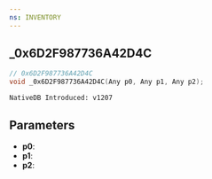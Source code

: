 ```yaml
---
ns: INVENTORY
---
```

## _0x6D2F987736A42D4C

```c
// 0x6D2F987736A42D4C
void _0x6D2F987736A42D4C(Any p0, Any p1, Any p2);
```

```
NativeDB Introduced: v1207
```

## Parameters
* **p0**:
* **p1**:
* **p2**:
